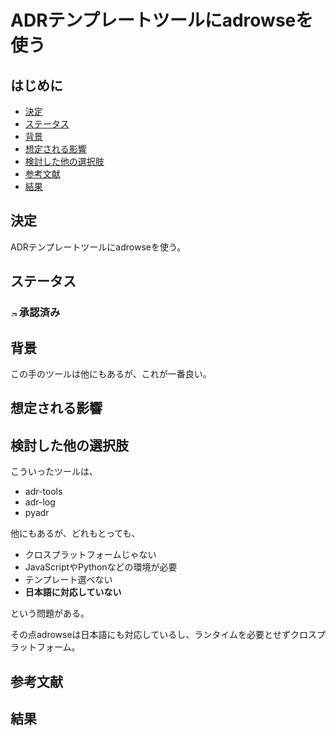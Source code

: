 # ADRテンプレートツールにadrowseを使う

## はじめに

* [決定](#決定)
* [ステータス](#ステータス)
* [背景](#背景)
* [想定される影響](#想定される影響)
* [検討した他の選択肢](#検討した他の選択肢)
* [参考文献](#参考文献)
* [結果](#結果)

## 決定

ADRテンプレートツールにadrowseを使う。

## ステータス

<!-- to render SVG file trick -->
<!-- markdownlint-disable MD013 MD033 MD013 -->
### <img src="https://raw.githubusercontent.com/FortAwesome/Font-Awesome/refs/heads/6.x/svgs/regular/circle-check.svg" width="10" alt="承認済み" /> 承認済み

## 背景

この手のツールは他にもあるが、これが一番良い。

## 想定される影響

## 検討した他の選択肢

こういったツールは、

* adr-tools
* adr-log
* pyadr

他にもあるが、どれもとっても、

* クロスプラットフォームじゃない
* JavaScriptやPythonなどの環境が必要
* テンプレート選べない
* **日本語に対応していない**

という問題がある。

その点adrowseは日本語にも対応しているし、ランタイムを必要とせずクロスプラットフォーム。

## 参考文献

## 結果
